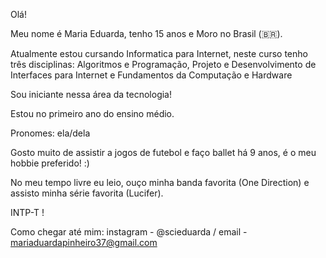 ﻿Olá! 

Meu nome é Maria Eduarda, tenho 15 anos e Moro no Brasil (🇧🇷).

Atualmente estou cursando Informatica para Internet, neste curso tenho três 
disciplinas: Algoritmos e Programação, Projeto e Desenvolvimento de Interfaces
para Internet e Fundamentos da Computação e Hardware

Sou iniciante nessa área da tecnologia!	

Estou no primeiro ano do ensino médio.

Pronomes: ela/dela

Gosto muito de assistir a jogos de futebol e faço ballet há 9 anos, é o meu hobbie preferido! :)

No meu tempo livre eu leio, ouço minha banda favorita (One Direction) e assisto 
minha série favorita (Lucifer).

INTP-T !

Como chegar até mim: instagram - @scieduarda  /  email - mariaduardapinheiro37@gmail.com


